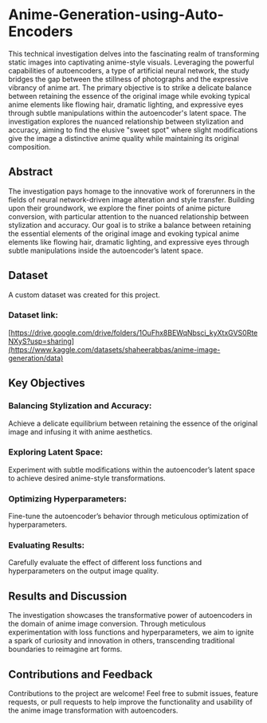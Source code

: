 # Anime-Generation-using-Auto-Encoders
This technical investigation delves into the fascinating realm of transforming static images into captivating anime-style visuals. Leveraging the powerful capabilities of autoencoders, a type of artificial neural network, the study bridges the gap between the stillness of photographs and the expressive vibrancy of anime art. The primary objective is to strike a delicate balance between retaining the essence of the original image while evoking typical anime elements like flowing hair, dramatic lighting, and expressive eyes through subtle manipulations within the autoencoder's latent space. The investigation explores the nuanced relationship between stylization and accuracy, aiming to find the elusive "sweet spot" where slight modifications give the image a distinctive anime quality while maintaining its original composition.

## Abstract
The investigation pays homage to the innovative work of forerunners in the fields of neural network-driven image alteration and style transfer. Building upon their groundwork, we explore the finer points of anime picture conversion, with particular attention to the nuanced relationship between stylization and accuracy. Our goal is to strike a balance between retaining the essential elements of the original image and evoking typical anime elements like flowing hair, dramatic lighting, and expressive eyes through subtle manipulations inside the autoencoder’s latent space.

## Dataset
A custom dataset was created for this project.
### Dataset link:
[https://drive.google.com/drive/folders/1OuFhx8BEWqNbsci_kyXtxGVS0RteNXyS?usp=sharing](https://www.kaggle.com/datasets/shaheerabbas/anime-image-generation/data)

## Key Objectives
### Balancing Stylization and Accuracy:
Achieve a delicate equilibrium between retaining the essence of the original image and infusing it with anime aesthetics.
### Exploring Latent Space:
Experiment with subtle modifications within the autoencoder’s latent space to achieve desired anime-style transformations.
### Optimizing Hyperparameters:
Fine-tune the autoencoder’s behavior through meticulous optimization of hyperparameters.
### Evaluating Results:
Carefully evaluate the effect of different loss functions and hyperparameters on the output image quality.

## Results and Discussion
The investigation showcases the transformative power of autoencoders in the domain of anime image conversion. Through meticulous experimentation with loss functions and hyperparameters, we aim to ignite a spark of curiosity and innovation in others, transcending traditional boundaries to reimagine art forms.

## Contributions and Feedback
Contributions to the project are welcome! Feel free to submit issues, feature requests, or pull requests to help improve the functionality and usability of the anime image transformation with autoencoders.
